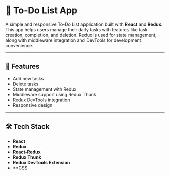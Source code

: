 # 📝 To-Do List App

A simple and responsive To-Do List application built with **React** and **Redux**. This app helps users manage their daily tasks with features like task creation, completion, and deletion. Redux is used for state management, along with middleware integration and DevTools for development convenience.

---

## 🚀 Features

- Add new tasks
- Delete tasks
- State management with Redux
- Middleware support using Redux Thunk
- Redux DevTools integration
- Responsive design

---

## 🛠️ Tech Stack

- **React**
- **Redux**
- **React-Redux**
- **Redux Thunk**
- **Redux DevTools Extension**
- **CSS


